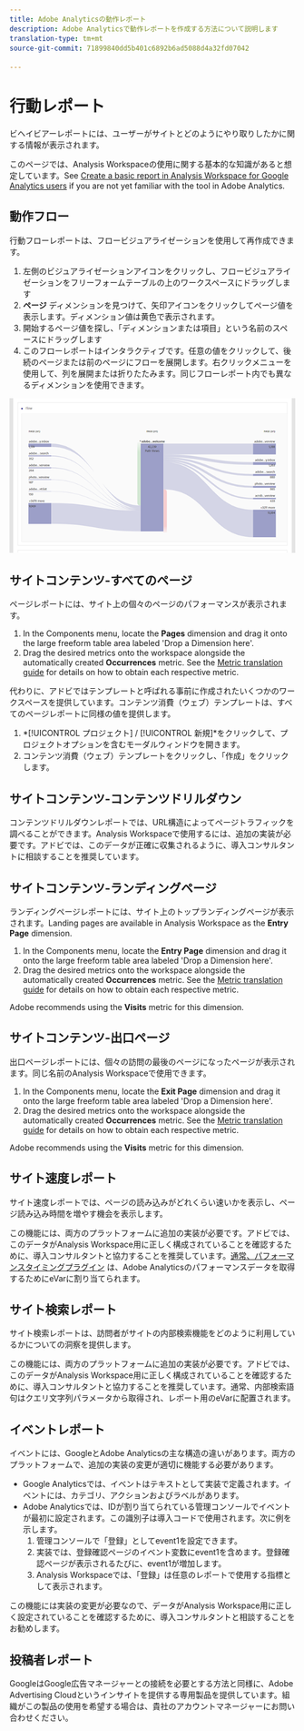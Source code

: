 ```yaml
---
title: Adobe Analyticsの動作レポート
description: Adobe Analyticsで動作レポートを作成する方法について説明します
translation-type: tm+mt
source-git-commit: 71899840dd5b401c6892b6ad5088d4a32fd07042

---
```



# 行動レポート

ビヘイビアーレポートには、ユーザーがサイトとどのようにやり取りしたかに関する情報が表示されます。

このページでは、Analysis Workspaceの使用に関する基本的な知識があると想定しています。See [Create a basic report in Analysis Workspace for Google Analytics users](create-report.md) if you are not yet familiar with the tool in Adobe Analytics.

## 動作フロー

行動フローレポートは、フロービジュアライゼーションを使用して再作成できます。

1. 左側のビジュアライゼーションアイコンをクリックし、フロービジュアライゼーションをフリーフォームテーブルの上のワークスペースにドラッグします
2. **ページ** ディメンションを見つけて、矢印アイコンをクリックしてページ値を表示します。ディメンション値は黄色で表示されます。
3. 開始するページ値を探し、「ディメンションまたは項目」という名前のスペースにドラッグします
4. このフローレポートはインタラクティブです。任意の値をクリックして、後続のページまたは前のページにフローを展開します。右クリックメニューを使用して、列を展開または折りたたみます。同じフローレポート内でも異なるディメンションを使用できます。

![フローレポート](../assets/flow.png)

## サイトコンテンツ-すべてのページ

ページレポートには、サイト上の個々のページのパフォーマンスが表示されます。

1. In the Components menu, locate the **Pages** dimension and drag it onto the large freeform table area labeled &#39;Drop a Dimension here&#39;.
2. Drag the desired metrics onto the workspace alongside the automatically created **Occurrences** metric. See the [Metric translation guide](common-metrics.md) for details on how to obtain each respective metric.

代わりに、アドビではテンプレートと呼ばれる事前に作成されたいくつかのワークスペースを提供しています。コンテンツ消費（ウェブ）テンプレートは、すべてのページレポートに同様の値を提供します。

1. *[!UICONTROL プロジェクト] / [!UICONTROL 新規]*をクリックして、プロジェクトオプションを含むモーダルウィンドウを開きます。
2. コンテンツ消費（ウェブ）テンプレートをクリックし、「作成」をクリックします。

## サイトコンテンツ-コンテンツドリルダウン

コンテンツドリルダウンレポートでは、URL構造によってページトラフィックを調べることができます。Analysis Workspaceで使用するには、追加の実装が必要です。アドビでは、このデータが正確に収集されるように、導入コンサルタントに相談することを推奨しています。

## サイトコンテンツ-ランディングページ

ランディングページレポートには、サイト上のトップランディングページが表示されます。Landing pages are available in Analysis Workspace as the **Entry Page** dimension.

1. In the Components menu, locate the **Entry Page** dimension and drag it onto the large freeform table area labeled &#39;Drop a Dimension here&#39;.
2. Drag the desired metrics onto the workspace alongside the automatically created **Occurrences** metric. See the [Metric translation guide](common-metrics.md) for details on how to obtain each respective metric.

Adobe recommends using the **Visits** metric for this dimension.

## サイトコンテンツ-出口ページ

出口ページレポートには、個々の訪問の最後のページになったページが表示されます。同じ名前のAnalysis Workspaceで使用できます。

1. In the Components menu, locate the **Exit Page** dimension and drag it onto the large freeform table area labeled &#39;Drop a Dimension here&#39;.
2. Drag the desired metrics onto the workspace alongside the automatically created **Occurrences** metric. See the [Metric translation guide](common-metrics.md) for details on how to obtain each respective metric.

Adobe recommends using the **Visits** metric for this dimension.

## サイト速度レポート

サイト速度レポートでは、ページの読み込みがどれくらい速いかを表示し、ページ読み込み時間を増やす機会を表示します。

この機能には、両方のプラットフォームに追加の実装が必要です。アドビでは、このデータがAnalysis Workspace用に正しく構成されていることを確認するために、導入コンサルタントと協力することを推奨しています。[通常、パフォーマンスタイミングプラグイン](../../../implement/js-implementation/plugins/performancetiming.md) は、Adobe Analyticsのパフォーマンスデータを取得するためにeVarに割り当てられます。

## サイト検索レポート

サイト検索レポートは、訪問者がサイトの内部検索機能をどのように利用しているかについての洞察を提供します。

この機能には、両方のプラットフォームに追加の実装が必要です。アドビでは、このデータがAnalysis Workspace用に正しく構成されていることを確認するために、導入コンサルタントと協力することを推奨しています。通常、内部検索語句はクエリ文字列パラメータから取得され、レポート用のeVarに配置されます。

## イベントレポート

イベントには、GoogleとAdobe Analyticsの主な構造の違いがあります。両方のプラットフォームで、追加の実装の変更が適切に機能する必要があります。

* Google Analyticsでは、イベントはテキストとして実装で定義されます。イベントには、カテゴリ、アクションおよびラベルがあります。
* Adobe Analyticsでは、IDが割り当てられている管理コンソールでイベントが最初に設定されます。この識別子は導入コードで使用されます。次に例を示します。
   1. 管理コンソールで「登録」としてevent1を設定できます。
   2. 実装では、登録確認ページのイベント変数にevent1を含めます。登録確認ページが表示されるたびに、event1が増加します。
   3. Analysis Workspaceでは、「登録」は任意のレポートで使用する指標として表示されます。

この機能には実装の変更が必要なので、データがAnalysis Workspace用に正しく設定されていることを確認するために、導入コンサルタントと相談することをお勧めします。

## 投稿者レポート

GoogleはGoogle広告マネージャーとの接続を必要とする方法と同様に、Adobe Advertising Cloudというインサイトを提供する専用製品を提供しています。組織がこの製品の使用を希望する場合は、貴社のアカウントマネージャーにお問い合わせください。
